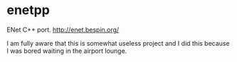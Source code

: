 # enetpp
ENet C++ port. http://enet.bespin.org/

I am fully aware that this is somewhat useless project and I did this because I was bored waiting in the airport lounge.
